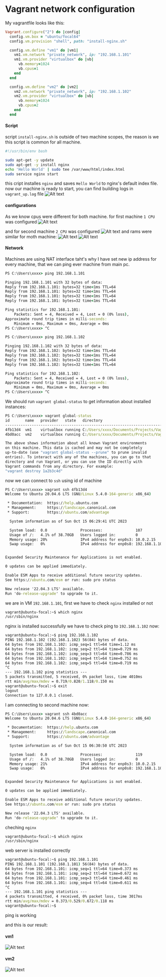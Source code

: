 # Vagrant network configuration
My vagrantfile looks like this:

```ruby
Vagrant.configure("2") do |config|
  config.vm.box = "ubuntu/focal64"
  config.vm.provision "shell", path: "install-nginx.sh"

  config.vm.define "vm1" do |vm1|
    vm1.vm.network "private_network", ip: "192.168.1.101"
    vm1.vm.provider "virtualbox" do |vb|
      vb.memory=1024
      vb.cpus=1
    end
  end

  config.vm.define "vm2" do |vm2|
    vm2.vm.network "private_network", ip: "192.168.1.102"
    vm2.vm.provider "virtualbox" do |vb|
      vb.memory=1024
      vb.cpus=2
    end
  end
```
#### Script
script ```install-nginx.sh``` is outside of two machine scopes, the reason is we this script is common for all machine.
```bash
#!/usr/bin/env bash

sudo apt-get -y update
sudo apt-get -y install nginx
echo 'Hello World' | sudo tee /var/www/html/index.html
sudo service nginx start
```
this cript installes ```nginx``` and saves ```Hello World``` to nginx's default index file.
now our machine is ready to start, you can find building logs in ```vagrant_up.log``` file
![Alt text](../assets/netvms.png)

#### configurations
As we know cpus were different for both machine.
for first machine ```1 CPU``` was configured
![Alt text](../assets/cpu101.png)

and for second machine ```2 CPU``` was configured
![Alt text](../assets/cpu102.png)
and rams were similar for moth machine:
![Alt text](../assets/ram101.png)
![Alt text](../assets/ram102.png)

#### Network
Machines are using NAT interface taht's why I have set new ip address for every machine,
that we can ping ever machine from main pc.
```cmd 
PS C:\Users\xxxx> ping 192.168.1.101

Pinging 192.168.1.101 with 32 bytes of data:
Reply from 192.168.1.101: bytes=32 time<1ms TTL=64
Reply from 192.168.1.101: bytes=32 time<1ms TTL=64
Reply from 192.168.1.101: bytes=32 time<1ms TTL=64
Reply from 192.168.1.101: bytes=32 time<1ms TTL=64

Ping statistics for 192.168.1.101:
    Packets: Sent = 4, Received = 4, Lost = 0 (0% loss),
Approximate round trip times in milli-seconds:
    Minimum = 0ms, Maximum = 0ms, Average = 0ms
PS C:\Users\xxxx> ^C
```
```cmd
PS C:\Users\xxxx> ping 192.168.1.102

Pinging 192.168.1.102 with 32 bytes of data:
Reply from 192.168.1.102: bytes=32 time<1ms TTL=64
Reply from 192.168.1.102: bytes=32 time<1ms TTL=64
Reply from 192.168.1.102: bytes=32 time<1ms TTL=64
Reply from 192.168.1.102: bytes=32 time<1ms TTL=64

Ping statistics for 192.168.1.102:
    Packets: Sent = 4, Received = 4, Lost = 0 (0% loss),
Approximate round trip times in milli-seconds:
    Minimum = 0ms, Maximum = 0ms, Average = 0ms
PS C:\Users\xxxx> ^C
```
We should run ```vagrant global-status``` to get information about installed instances:
```cmd 
PS C:\Users\xxxx> vagrant global-status
id       name   provider   state   directory
--------------------------------------------------------------------------------------------
4fb13d4  vm1    virtualbox running C:/Users/xxxx/Documents/Projects/Vagrant/proj2
4bd0acc  vm2    virtualbox running C:/Users/xxxx/Documents/Projects/Vagrant/proj2

The above shows information about all known Vagrant environments
on this machine. This data is cached and may not be completely
up-to-date (use "vagrant global-status --prune" to prune invalid
entries). To interact with any of the machines, you can go to that
directory and run Vagrant, or you can use the ID directly with
Vagrant commands from any directory. For example:
"vagrant destroy 1a2b3c4d"
```
now we can connect to ```ssh``` using id of machine
```cmd
PS C:\Users\xxxx> vagrant ssh 4fb13d4
Welcome to Ubuntu 20.04.6 LTS (GNU/Linux 5.4.0-164-generic x86_64)

 * Documentation:  https://help.ubuntu.com
 * Management:     https://landscape.canonical.com
 * Support:        https://ubuntu.com/advantage

  System information as of Sun Oct 15 06:29:41 UTC 2023

  System load:  0.0               Processes:               107
  Usage of /:   4.1% of 38.70GB   Users logged in:         0
  Memory usage: 20%               IPv4 address for enp0s3: 10.0.2.15
  Swap usage:   0%                IPv4 address for enp0s8: 192.168.1.101


Expanded Security Maintenance for Applications is not enabled.

0 updates can be applied immediately.

Enable ESM Apps to receive additional future security updates.
See https://ubuntu.com/esm or run: sudo pro status

New release '22.04.3 LTS' available.
Run 'do-release-upgrade' to upgrade to it.
```
we are in VM ```192.168.1.101```, first we have to check ```nginx``` installed or not
```cmd
vagrant@ubuntu-focal:~$ which nginx
/usr/sbin/nginx
```
nginx is installed successfully
we have to check ping to ```192.168.1.102``` now: 
```cmd
vagrant@ubuntu-focal:~$ ping 192.168.1.102
PING 192.168.1.102 (192.168.1.102) 56(84) bytes of data.
64 bytes from 192.168.1.102: icmp_seq=1 ttl=64 time=1.12 ms
64 bytes from 192.168.1.102: icmp_seq=2 ttl=64 time=0.729 ms
64 bytes from 192.168.1.102: icmp_seq=3 ttl=64 time=0.786 ms
64 bytes from 192.168.1.102: icmp_seq=4 ttl=64 time=0.752 ms
64 bytes from 192.168.1.102: icmp_seq=5 ttl=64 time=0.719 ms
^C
--- 192.168.1.102 ping statistics ---
5 packets transmitted, 5 received, 0% packet loss, time 4010ms
rtt min/avg/max/mdev = 0.719/0.820/1.118/0.150 ms
vagrant@ubuntu-focal:~$ exit
logout
Connection to 127.0.0.1 closed.
```
I am connecting to second machine now:
```cmd
PS C:\Users\xxxx> vagrant ssh 4bd0acc
Welcome to Ubuntu 20.04.6 LTS (GNU/Linux 5.4.0-164-generic x86_64)

 * Documentation:  https://help.ubuntu.com
 * Management:     https://landscape.canonical.com
 * Support:        https://ubuntu.com/advantage

  System information as of Sun Oct 15 06:30:50 UTC 2023

  System load:  0.0               Processes:               119
  Usage of /:   4.1% of 38.70GB   Users logged in:         0
  Memory usage: 21%               IPv4 address for enp0s3: 10.0.2.15
  Swap usage:   0%                IPv4 address for enp0s8: 192.168.1.102


Expanded Security Maintenance for Applications is not enabled.

0 updates can be applied immediately.

Enable ESM Apps to receive additional future security updates.
See https://ubuntu.com/esm or run: sudo pro status

New release '22.04.3 LTS' available.
Run 'do-release-upgrade' to upgrade to it.
```
cheching ```nginx```
```cmd
vagrant@ubuntu-focal:~$ which nginx
/usr/sbin/nginx
```
web server is installed correctly
```cmd
vagrant@ubuntu-focal:~$ ping 192.168.1.101
PING 192.168.1.101 (192.168.1.101) 56(84) bytes of data.
64 bytes from 192.168.1.101: icmp_seq=1 ttl=64 time=0.373 ms
64 bytes from 192.168.1.101: icmp_seq=2 ttl=64 time=0.672 ms
64 bytes from 192.168.1.101: icmp_seq=3 ttl=64 time=0.461 ms
64 bytes from 192.168.1.101: icmp_seq=4 ttl=64 time=0.611 ms
^C
--- 192.168.1.101 ping statistics ---
4 packets transmitted, 4 received, 0% packet loss, time 3017ms
rtt min/avg/max/mdev = 0.373/0.529/0.672/0.118 ms
vagrant@ubuntu-focal:~$
```
ping is working

and this is our result:
#### vm1
![Alt text](../assets/net101.png)
#### vm2
![Alt text](../assets/net102.png)
